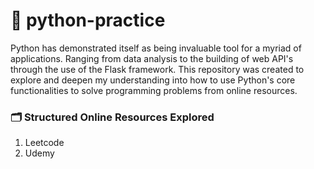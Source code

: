 # 🏢 python-practice
Python has demonstrated itself as being invaluable tool for a myriad of applications. Ranging from data analysis to the building of web API's through the use of the Flask framework. This repository was created to explore and deepen my understanding into how to use Python's core functionalities to solve programming problems from online resources.

### 🗂️ Structured Online Resources Explored
1. Leetcode
2. Udemy
